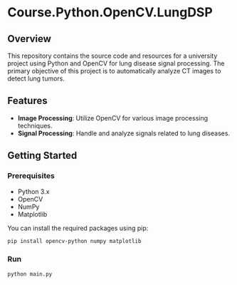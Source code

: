 # Course.Python.OpenCV.LungDSP

## Overview
This repository contains the source code and resources for a university project using Python and OpenCV for lung disease signal processing. 
The primary objective of this project is to automatically analyze CT images to detect lung tumors.

## Features
- **Image Processing**: Utilize OpenCV for various image processing techniques.
- **Signal Processing**: Handle and analyze signals related to lung diseases.

## Getting Started

### Prerequisites
- Python 3.x
- OpenCV
- NumPy
- Matplotlib

You can install the required packages using pip:
```bash
pip install opencv-python numpy matplotlib
````

### Run
```bash
python main.py
````

